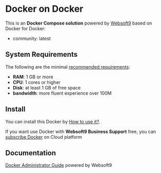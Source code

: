 # Docker on Docker  

This is an **Docker Compose solution** powered by [Websoft9](https://www.websoft9.com) based on Docker for Docker:


 - community:  latest


## System Requirements

The following are the minimal [recommended requirements](https://docker.com):

* **RAM**: 1 GB or more
* **CPU**: 1 cores or higher
* **Disk**: at least 1 GB of free space
* **bandwidth**: more fluent experience over 100M  

## Install

You can install this Docker by [How to use it?](https://github.com/Websoft9/docker-library#how-to-use-it).   

If you want use Docker with **Websoft9 Business Support** free, you can [subscribe Docker](https://www.websoft9.com/apps) on Cloud platform

## Documentation

[Docker Administrator Guide](https://support.websoft9.com/docs/docker) powered by Websoft9